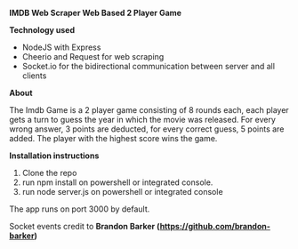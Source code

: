<b>IMDB Web Scraper Web Based 2 Player Game</b>

<b>Technology used</b>
<ul>
  <li>NodeJS with Express</li>
  <li>Cheerio and Request for web scraping</li>
  <li>Socket.io for the bidirectional communication between server and all clients</li>
</ul>

<b>About</b>
<p>
The Imdb Game is a 2 player game consisting of 8 rounds each, each player gets a turn to guess the year in which the movie was released. 
For every wrong answer, 3 points are deducted, for every correct guess, 5 points are added. The player with the highest score wins the game.
</p>

<b>Installation instructions</b>
<ol>
  <li>Clone the repo</li>
  <li>run npm install on powershell or integrated console.</li>
  <li>run node server.js on powershell or integrated console</li>
</ol>

The app runs on port 3000 by default.

Socket events credit to <b>Brandon Barker (https://github.com/brandon-barker)</b>
